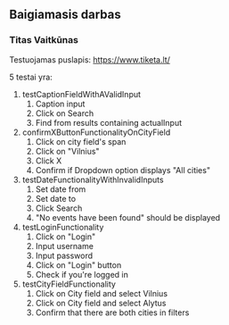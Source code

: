 ## Baigiamasis darbas
### Titas Vaitkūnas

Testuojamas puslapis: https://www.tiketa.lt/

5 testai yra:
1. testCaptionFieldWithAValidInput
   1. Caption input
   2. Click on Search
   3. Find from results containing actualInput
2. confirmXButtonFunctionalityOnCityField
   1. Click on city field's span
   2. Click on "Vilnius"
   3. Click X 
   4. Confirm if Dropdown option displays "All cities"
3. testDateFunctionalityWithInvalidInputs
   1. Set date from
   2. Set date to
   3. Click Search
   4. "No events have been found" should be displayed
4. testLoginFunctionality
   1. Click on "Login"
   2. Input username
   3. Input password
   4. Click on "Login" button
   5. Check if you're logged in
5. testCityFieldFunctionality
   1. Click on City field and select Vilnius
   2. Click on City field and select Alytus
   3. Confirm that there are both cities in filters